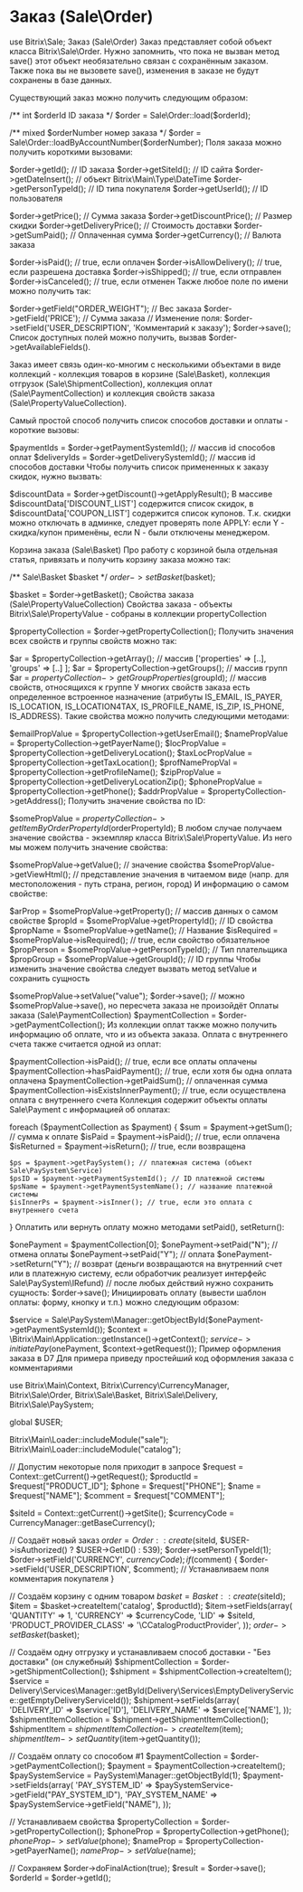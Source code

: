# Заказ (Sale\Order)

use Bitrix\Sale;
Заказ (Sale\Order)
Заказ представляет собой объект класса Bitrix\Sale\Order. Нужно запомнить, что пока не вызван метод save() этот объект необязательно связан с сохранённым заказом. Также пока вы не вызовете save(), изменения в заказе не будут сохранены в базе данных.

Существующий заказ можно получить следующим образом:

/** int $orderId ID заказа */
$order = Sale\Order::load($orderId);

/** mixed $orderNumber номер заказа */
$order = Sale\Order::loadByAccountNumber($orderNumber);
Поля заказа можно получить короткими вызовами:

$order->getId(); // ID заказа
$order->getSiteId(); // ID сайта
$order->getDateInsert(); // объект Bitrix\Main\Type\DateTime
$order->getPersonTypeId(); // ID типа покупателя
$order->getUserId(); // ID пользователя

$order->getPrice(); // Сумма заказа
$order->getDiscountPrice(); // Размер скидки
$order->getDeliveryPrice(); // Стоимость доставки
$order->getSumPaid(); // Оплаченная сумма
$order->getCurrency(); // Валюта заказа

$order->isPaid(); // true, если оплачен
$order->isAllowDelivery(); // true, если разрешена доставка
$order->isShipped(); // true, если отправлен
$order->isCanceled(); // true, если отменен
Также любое поле по имени можно получить так:

$order->getField("ORDER_WEIGHT"); // Вес заказа
$order->getField('PRICE'); // Сумма заказа
// Изменение поля:
$order->setField('USER_DESCRIPTION', 'Комментарий к заказу');
$order->save();
Список доступных полей можно получить, вызвав $order->getAvailableFields().

Заказ имеет связь один-ко-многим с несколькими объектами в виде коллекций - коллекция товаров в корзине (Sale\Basket), коллекция отгрузок (Sale\ShipmentCollection), коллекция оплат (Sale\PaymentCollection) и коллекция свойств заказа (Sale\PropertyValueCollection).

Самый простой способ получить список способов доставки и оплаты - короткие вызовы:

$paymentIds = $order->getPaymentSystemId(); // массив id способов оплат
$deliveryIds = $order->getDeliverySystemId(); // массив id способов доставки
Чтобы получить список примененных к заказу скидок, нужно вызвать:

$discountData = $order->getDiscount()->getApplyResult();
В массиве $discountData['DISCOUNT_LIST'] содержится список скидок, в $discountData['COUPON_LIST'] содержится список купонов. Т.к. скидки можно отключать в админке, следует проверять поле APPLY: если Y - скидка/купон применёны, если N - были отключены менеджером.

Корзина заказа (Sale\Basket)
Про работу с корзиной была отдельная статья, привязать и получить корзину заказа можно так:

/** Sale\Basket $basket */
$order->setBasket($basket);

$basket = $order->getBasket();
Свойства заказа (Sale\PropertyValueCollection)
Свойства заказа - объекты Bitrix\Sale\PropertyValue - собраны в коллекции propertyCollection

$propertyCollection = $order->getPropertyCollection();
Получить значения всех свойств и группы свойств можно так:

$ar = $propertyCollection->getArray(); // массив ['properties' => [..], 'groups' => [..] ];
$ar = $propertyCollection->getGroups(); // массив групп
$ar = $propertyCollection->getGroupProperties($groupId); // массив свойств, относящихся к группе
У многих свойств заказа есть определенное встроенное назначение (атрибуты IS_EMAIL, IS_PAYER, IS_LOCATION, IS_LOCATION4TAX, IS_PROFILE_NAME, IS_ZIP, IS_PHONE, IS_ADDRESS). Такие свойства можно получить следующими методами:

$emailPropValue = $propertyCollection->getUserEmail();
$namePropValue  = $propertyCollection->getPayerName();
$locPropValue   = $propertyCollection->getDeliveryLocation();
$taxLocPropValue = $propertyCollection->getTaxLocation();
$profNamePropVal = $propertyCollection->getProfileName();
$zipPropValue   = $propertyCollection->getDeliveryLocationZip();
$phonePropValue = $propertyCollection->getPhone();
$addrPropValue  = $propertyCollection->getAddress();
Получить значение свойства по ID:

$somePropValue = $propertyCollection->getItemByOrderPropertyId($orderPropertyId);
В любом случае получаем значение свойства - экземпляр класса Bitrix\Sale\PropertyValue. Из него мы можем получить значение свойства:

$somePropValue->getValue(); // значение свойства
$somePropValue->getViewHtml(); // представление значения в читаемом виде (напр. для местоположения - путь страна, регион, город)
И информацию о самом свойстве:

$arProp  = $somePropValue->getProperty(); // массив данных о самом свойстве
$propId  = $somePropValue->getPropertyId(); // ID свойства
$propName = $somePropValue->getName(); // Название
$isRequired = $somePropValue->isRequired(); // true, если свойство обязательное
$propPerson = $somePropValue->getPersonTypeId(); // Тип плательщика
$propGroup  = $somePropValue->getGroupId(); // ID группы
Чтобы изменить значение свойства следует вызвать метод setValue и сохранить сущность

$somePropValue->setValue("value");
$order->save(); 
// можно $somePropValue->save(), но пересчета заказа не произойдёт
Оплаты заказа (Sale\PaymentCollection)
$paymentCollection = $order->getPaymentCollection();
Из коллекции оплат также можно получить информацию об оплате, что и из объекта заказа. Оплата с внутреннего счета также считается одной из оплат:

$paymentCollection->isPaid(); // true, если все оплаты оплачены
$paymentCollection->hasPaidPayment(); // true, если хотя бы одна оплата оплачена
$paymentCollection->getPaidSum(); // оплаченная сумма
$paymentCollection->isExistsInnerPayment(); // true, если осуществлена оплата с внутреннего счета
Коллекция содержит объекты оплаты Sale\Payment с информацией об оплатах:

foreach ($paymentCollection as $payment) {
    $sum = $payment->getSum(); // сумма к оплате
    $isPaid = $payment->isPaid(); // true, если оплачена
    $isReturned = $payment->isReturn(); // true, если возвращена

    $ps = $payment->getPaySystem(); // платежная система (объект Sale\PaySystem\Service)
    $psID = $payment->getPaymentSystemId(); // ID платежной системы
    $psName = $payment->getPaymentSystemName(); // название платежной системы
    $isInnerPs = $payment->isInner(); // true, если это оплата с внутреннего счета
}
Оплатить или вернуть оплату можно методами setPaid(), setReturn():

$onePayment = $paymentCollection[0];
$onePayment->setPaid("N"); // отмена оплаты
$onePayment->setPaid("Y"); // оплата
$onePayment->setReturn("Y"); // возврат (деньги возвращаются на внутренний счет или в платежную систему, если обработчик реализует интерфейс Sale\PaySystem\IRefund)
// после любых действий нужно сохранить сущность:
$order->save();
Инициировать оплату (вывести шаблон оплаты: форму, кнопку и т.п.) можно следующим образом:

$service = Sale\PaySystem\Manager::getObjectById($onePayment->getPaymentSystemId());
$context = \Bitrix\Main\Application::getInstance()->getContext();
$service->initiatePay($onePayment, $context->getRequest());
Пример оформления заказа в D7
Для примера приведу простейший код оформления заказа с комментариями

use Bitrix\Main\Context,
    Bitrix\Currency\CurrencyManager,
    Bitrix\Sale\Order,
    Bitrix\Sale\Basket,
    Bitrix\Sale\Delivery,
    Bitrix\Sale\PaySystem;

global $USER;

Bitrix\Main\Loader::includeModule("sale");
Bitrix\Main\Loader::includeModule("catalog");

// Допустим некоторые поля приходит в запросе
$request = Context::getCurrent()->getRequest();
$productId = $request["PRODUCT_ID"];
$phone = $request["PHONE"];
$name = $request["NAME"];
$comment = $request["COMMENT"];

$siteId = Context::getCurrent()->getSite();
$currencyCode = CurrencyManager::getBaseCurrency();

// Создаёт новый заказ
$order = Order::create($siteId, $USER->isAuthorized() ? $USER->GetID() : 539);
$order->setPersonTypeId(1);
$order->setField('CURRENCY', $currencyCode);
if ($comment) {
    $order->setField('USER_DESCRIPTION', $comment); // Устанавливаем поля комментария покупателя
}

// Создаём корзину с одним товаром
$basket = Basket::create($siteId);
$item = $basket->createItem('catalog', $productId);
$item->setFields(array(
    'QUANTITY' => 1,
    'CURRENCY' => $currencyCode,
    'LID' => $siteId,
    'PRODUCT_PROVIDER_CLASS' => '\CCatalogProductProvider',
));
$order->setBasket($basket);

// Создаём одну отгрузку и устанавливаем способ доставки - "Без доставки" (он служебный)
$shipmentCollection = $order->getShipmentCollection();
$shipment = $shipmentCollection->createItem();
$service = Delivery\Services\Manager::getById(Delivery\Services\EmptyDeliveryService::getEmptyDeliveryServiceId());
$shipment->setFields(array(
    'DELIVERY_ID' => $service['ID'],
    'DELIVERY_NAME' => $service['NAME'],
));
$shipmentItemCollection = $shipment->getShipmentItemCollection();
$shipmentItem = $shipmentItemCollection->createItem($item);
$shipmentItem->setQuantity($item->getQuantity());

// Создаём оплату со способом #1
$paymentCollection = $order->getPaymentCollection();
$payment = $paymentCollection->createItem();
$paySystemService = PaySystem\Manager::getObjectById(1);
$payment->setFields(array(
    'PAY_SYSTEM_ID' => $paySystemService->getField("PAY_SYSTEM_ID"),
    'PAY_SYSTEM_NAME' => $paySystemService->getField("NAME"),
));

// Устанавливаем свойства
$propertyCollection = $order->getPropertyCollection();
$phoneProp = $propertyCollection->getPhone();
$phoneProp->setValue($phone);
$nameProp = $propertyCollection->getPayerName();
$nameProp->setValue($name);

// Сохраняем
$order->doFinalAction(true);
$result = $order->save();
$orderId = $order->getId();
